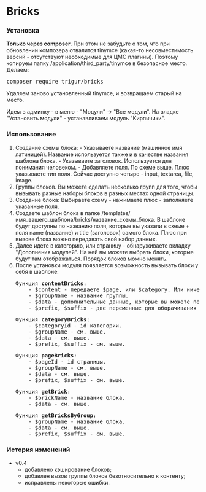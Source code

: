 # Bricks

<h3>Установка</h3>
<p>
  <strong>Только через composer</strong>. При этом не забудьте о том, что при обновлении композера отвалится tinymce (какая-то несовместимость версий - отсутствуют необходимые для ЦМС плагины). Поэтому копируем папку /application/third_party/tinymce в безопасное место. Делаем:
</p>
<pre>composer require trigur/bricks</pre>

<p>
  Удаляем заново установленный tinymce, и возвращаем старый на место.
</p>

<p>
  Идем в админку - в меню - "Модули" -> "Все модули". На владке "Установить модули" - устанавливаем модуль "Кирпичики".
</p>

<h3>Использование</h3>
<ol>
  <li>Создание схемы блока:
  - Указываете название (машинное имя латиницей). Название используется также и в качестве названия шаблона блока.
  - Указываете заголовок. Используется для понимания человеком.
  - Добавляете поля. По схеме выше. Плюс указываете тип поля. Сейчас доступно четыре - input, textarea, file, image.</li>
  <li>Группы блоков. Вы можете сделать несколько групп для того, чтобы вызывать разные наборы блоков в разных местах одной страницы.</li>
  <li>Создание блока: Выбираете схему - нажимаете плюс - заполняете указанные поля.</li>
  <li>Создаете шаблон блока в папке /templates/имя_вашего_шаблона/bricks/название_схемы_блока. В шаблоне будут доступны по названию поля, которые вы указали в схеме + поля name (название) и title (заголовок) самого блока. Плюс при вызове блока можно передавать свой набор данных.</li>
  <li>Далее идете в категорию, или страницу - обнаруживаете вкладку "Дополнения модулей". На ней вы можете выбрать блоки, которые будут там отображаться. Порядок блоков можно менять.</li>
  <li>После установки модуля появляется возможность вызывать блоки у себя в шаблоне:
  <pre>Функция <b>contentBricks</b>:
    - $content - передаете $page, или $category. Или ничего. Тогда данных будут браться из ядра, но это лишний запрос в бд. Если у вас один шаблон для страниц и категорий, то сначала идет проверка на наличие блоков страницы. Если есть - выдаются они. Если нет - выдаются блоки категории страницы.
    - $groupName - название группы.
    - $data - дополнительные данные, которые вы можете передать в блок.
    - $prefix, $suffix - две переменные для оборачивания блоков. Может понадобиться при верстке для отделения блоков друг от друга.</pre>
  <pre>Функция <b>categoryBricks</b>:
    - $categoryId - id категории.
    - $groupName - см. выше. 
    - $data - см. выше. 
    - $prefix, $suffix - см. выше.</pre>
  <pre>Функция <b>pageBricks</b>:
    - $pageId - id страницы.
    - $groupName - см. выше. 
    - $data - см. выше. 
    - $prefix, $suffix - см. выше.</pre>
  <pre>Функция <b>getBrick</b>:
    - $brickName - название блока. 
    - $data - см. выше.</pre>
  <pre>Функция <b>getBricksByGroup</b>:
    - $groupName - название блока. 
    - $data - см. выше. 
    - $prefix, $suffix - см. выше.</pre></li>
</ol>

<h3>История изменений</h3>
<ul>
  <li>
    v0.4 
    <ul>
      <li>добавлено кэширование блоков;</li>
      <li>добавлен вызов группы блоков безотносительно к контенту;</li>
      <li>исправлены некоторые ошибки.</li>
    </ul>
  </li>
</ul>
